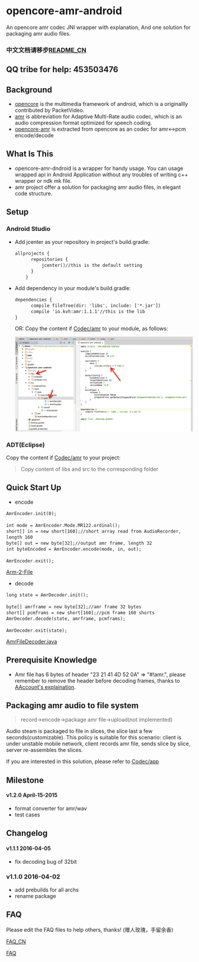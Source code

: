 opencore-amr-android
====================

An opencore amr codec JNI wrapper with explanation,
And one solution for packaging amr audio files.

### 中文文档请移步[README_CN](README_CN.md)
## QQ tribe for help: 453503476

## Background
- [opencore][1] is the multimedia framework of android, which is a originallly contributed by PacketVideo.
- [amr][2] is abbreviation for Adaptive Multi-Rate audio codec, which is an audio compression format optimized for speech coding.
- [opencore-amr][3] is extracted from opencore as an codec for amr<->pcm encode/decode

## What Is This
- opencore-amr-dndroid is a wrapper for handy usage. You can usage wrapped api in Android Application without any troubles of writing c++ wrapper or ndk mk file.
- amr project offer a solution for packaging amr audio files, in elegant code structure.

## Setup
### Android Studio

* Add jcenter as your repository in project's build.gradle:
  
  ```
  allprojects {
        repositories {
            jcenter()//this is the default setting
        }
      }
  ```
* Add dependency in your module's build.gradle:  
  
  ```
  dependencies {
        compile fileTree(dir: 'libs', include: ['*.jar'])
        compile 'io.kvh:amr:1.1.1'//this is the lib
  }
  ```

  OR: Copy the content if [Codec/amr](Codec/amr) to your module, as follows:

  ![Integration](arts/android_studio_integration.png)

### ADT(Eclipse)
  Copy the content if [Codec/amr](Codec/amr) to your project:
  > Copy content of libs and src to the corresponding folder

## Quick Start Up

* encode

``` 
AmrEncoder.init(0);

int mode = AmrEncoder.Mode.MR122.ordinal();
short[] in = new short[160];//short array read from AudioRecorder, length 160
byte[] out = new byte[32];//output amr frame, length 32
int byteEncoded = AmrEncoder.encode(mode, in, out);

AmrEncoder.exit();        
```

[Arm-2-File](https://github.com/kevinho/opencore-amr-android/blob/master/Codec/app/src/main/java/io/kvh/media/sound/Filer.java)

* decode

```
long state = AmrDecoder.init();

byte[] amrframe = new byte[32];//amr frame 32 bytes
short[] pcmframs = new short[160];//pcm frame 160 shorts
AmrDecoder.decode(state, amrframe, pcmframs);

AmrDecoder.exit(state);
```
[AmrFileDecoder.java](https://github.com/kevinho/opencore-amr-android/blob/master/Codec/app/src/main/java/io/kvh/media/demo/AmrFileDecoder.java)

## Prerequisite Knowledge
* Amr file has 6 bytes of header "23 21 41 4D 52 0A" => "#!amr.", please remember to remove the header before decoding frames, thanks to [AAccount's explaination](https://github.com/kevinho/opencore-amr-android/issues/7).

## Packaging amr audio to file system
> record->encode->package amr file->upload(not implemented)

Audio steam is packaged to file in slices, the slice last a few seconds(customizable). This policy is suitable for this scenario: client is under unstable mobile network, client records amr file, sends slice by slice, server re-assembles the slices.

If you are interested in this solution, please refer to [Codec/app](Codec/app)

## Milestone
#### v1.2.0 April-15-2015
- format converter for amr/wav
- test cases

## Changelog

#### v1.1.1 2016-04-05
- fix decoding bug of 32bit

### v1.1.0 2016-04-02
- add prebuilds for all archs
- rename package

## FAQ
Please edit the FAQ files to help others, thanks! (赠人玫瑰，手留余香)

[FAQ_CN](FAQ_CN.md)

[FAQ](FAQ.md)

  [1]: https://github.com/android/platform_external_opencore
  [2]: http://en.wikipedia.org/wiki/Adaptive_Multi-Rate_audio_codec
  [3]: http://opencore-amr.sourceforge.net/
